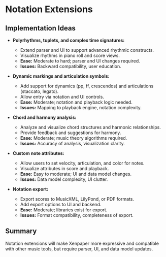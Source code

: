 # Notation Extensions

## Implementation Ideas
- **Polyrhythms, tuplets, and complex time signatures:**
  - Extend parser and UI to support advanced rhythmic constructs.
  - Visualize rhythms in piano roll and score views.
  - **Ease:** Moderate to hard; parser and UI changes required.
  - **Issues:** Backward compatibility, user education.

- **Dynamic markings and articulation symbols:**
  - Add support for dynamics (pp, ff, crescendos) and articulations (staccato, legato).
  - Allow entry via notation and UI controls.
  - **Ease:** Moderate; notation and playback logic needed.
  - **Issues:** Mapping to playback engine, notation complexity.

- **Chord and harmony analysis:**
  - Analyze and visualize chord structures and harmonic relationships.
  - Provide feedback and suggestions for harmony.
  - **Ease:** Moderate; music theory algorithms required.
  - **Issues:** Accuracy of analysis, visualization clarity.

- **Custom note attributes:**
  - Allow users to set velocity, articulation, and color for notes.
  - Visualize attributes in score and playback.
  - **Ease:** Easy to moderate; UI and data model changes.
  - **Issues:** Data model complexity, UI clutter.

- **Notation export:**
  - Export scores to MusicXML, LilyPond, or PDF formats.
  - Add export options to UI and backend.
  - **Ease:** Moderate; libraries exist for export.
  - **Issues:** Format compatibility, completeness of export.

## Summary
Notation extensions will make Xenpaper more expressive and compatible with other music tools, but require parser, UI, and data model updates.
